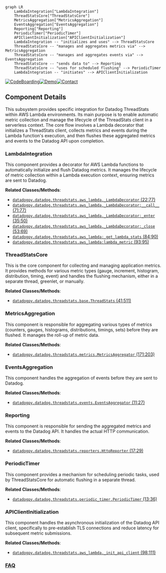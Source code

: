 ```mermaid
graph LR
    LambdaIntegration["LambdaIntegration"]
    ThreadStatsCore["ThreadStatsCore"]
    MetricsAggregation["MetricsAggregation"]
    EventsAggregation["EventsAggregation"]
    Reporting["Reporting"]
    PeriodicTimer["PeriodicTimer"]
    APIClientInitialization["APIClientInitialization"]
    LambdaIntegration -- "initializes and uses" --> ThreadStatsCore
    ThreadStatsCore -- "manages and aggregates metrics via" --> MetricsAggregation
    ThreadStatsCore -- "manages and aggregates events via" --> EventsAggregation
    ThreadStatsCore -- "sends data to" --> Reporting
    ThreadStatsCore -- "uses for scheduled flushing" --> PeriodicTimer
    LambdaIntegration -- "initiates" --> APIClientInitialization
```
[![CodeBoarding](https://img.shields.io/badge/Generated%20by-CodeBoarding-9cf?style=flat-square)](https://github.com/CodeBoarding/CodeBoarding)[![Demo](https://img.shields.io/badge/Try%20our-Demo-blue?style=flat-square)](https://www.codeboarding.org/demo)[![Contact](https://img.shields.io/badge/Contact%20us%20-%20contact@codeboarding.org-lightgrey?style=flat-square)](mailto:contact@codeboarding.org)

## Component Details

This subsystem provides specific integration for Datadog ThreadStats within AWS Lambda environments. Its main purpose is to enable automatic metric collection and manage the lifecycle of the ThreadStats client in a serverless context. The core flow involves a Lambda decorator that initializes a ThreadStats client, collects metrics and events during the Lambda function's execution, and then flushes these aggregated metrics and events to the Datadog API upon completion.

### LambdaIntegration
This component provides a decorator for AWS Lambda functions to automatically initialize and flush Datadog metrics. It manages the lifecycle of metric collection within a Lambda execution context, ensuring metrics are sent to Datadog.


**Related Classes/Methods**:

- <a href="https://github.com/DataDog/datadogpy/blob/master/datadog/threadstats/aws_lambda.py#L22-L77" target="_blank" rel="noopener noreferrer">`datadogpy.datadog.threadstats.aws_lambda._LambdaDecorator` (22:77)</a>
- <a href="https://github.com/DataDog/datadogpy/blob/master/datadog/threadstats/aws_lambda.py#L71-L77" target="_blank" rel="noopener noreferrer">`datadogpy.datadog.threadstats.aws_lambda._LambdaDecorator:__call__` (71:77)</a>
- <a href="https://github.com/DataDog/datadogpy/blob/master/datadog/threadstats/aws_lambda.py#L35-L50" target="_blank" rel="noopener noreferrer">`datadogpy.datadog.threadstats.aws_lambda._LambdaDecorator:_enter` (35:50)</a>
- <a href="https://github.com/DataDog/datadogpy/blob/master/datadog/threadstats/aws_lambda.py#L53-L69" target="_blank" rel="noopener noreferrer">`datadogpy.datadog.threadstats.aws_lambda._LambdaDecorator:_close` (53:69)</a>
- <a href="https://github.com/DataDog/datadogpy/blob/master/datadog/threadstats/aws_lambda.py#L84-L90" target="_blank" rel="noopener noreferrer">`datadogpy.datadog.threadstats.aws_lambda:_get_lambda_stats` (84:90)</a>
- <a href="https://github.com/DataDog/datadogpy/blob/master/datadog/threadstats/aws_lambda.py#L93-L95" target="_blank" rel="noopener noreferrer">`datadogpy.datadog.threadstats.aws_lambda:lambda_metric` (93:95)</a>


### ThreadStatsCore
This is the core component for collecting and managing application metrics. It provides methods for various metric types (gauge, increment, histogram, distribution, timing, event) and handles the flushing mechanism, either in a separate thread, greenlet, or manually.


**Related Classes/Methods**:

- <a href="https://github.com/DataDog/datadogpy/blob/master/datadog/threadstats/base.py#L41-L511" target="_blank" rel="noopener noreferrer">`datadogpy.datadog.threadstats.base.ThreadStats` (41:511)</a>


### MetricsAggregation
This component is responsible for aggregating various types of metrics (counters, gauges, histograms, distributions, timings, sets) before they are flushed. It manages the roll-up of metric data.


**Related Classes/Methods**:

- <a href="https://github.com/DataDog/datadogpy/blob/master/datadog/threadstats/metrics.py#L171-L203" target="_blank" rel="noopener noreferrer">`datadogpy.datadog.threadstats.metrics.MetricsAggregator` (171:203)</a>


### EventsAggregation
This component handles the aggregation of events before they are sent to Datadog.


**Related Classes/Methods**:

- <a href="https://github.com/DataDog/datadogpy/blob/master/datadog/threadstats/events.py#L11-L27" target="_blank" rel="noopener noreferrer">`datadogpy.datadog.threadstats.events.EventsAggregator` (11:27)</a>


### Reporting
This component is responsible for sending the aggregated metrics and events to the Datadog API. It handles the actual HTTP communication.


**Related Classes/Methods**:

- <a href="https://github.com/DataDog/datadogpy/blob/master/datadog/threadstats/reporters.py#L17-L29" target="_blank" rel="noopener noreferrer">`datadogpy.datadog.threadstats.reporters.HttpReporter` (17:29)</a>


### PeriodicTimer
This component provides a mechanism for scheduling periodic tasks, used by ThreadStatsCore for automatic flushing in a separate thread.


**Related Classes/Methods**:

- <a href="https://github.com/DataDog/datadogpy/blob/master/datadog/threadstats/periodic_timer.py#L13-L36" target="_blank" rel="noopener noreferrer">`datadogpy.datadog.threadstats.periodic_timer.PeriodicTimer` (13:36)</a>


### APIClientInitialization
This component handles the asynchronous initialization of the Datadog API client, specifically to pre-establish TLS connections and reduce latency for subsequent metric submissions.


**Related Classes/Methods**:

- <a href="https://github.com/DataDog/datadogpy/blob/master/datadog/threadstats/aws_lambda.py#L98-L111" target="_blank" rel="noopener noreferrer">`datadogpy.datadog.threadstats.aws_lambda._init_api_client` (98:111)</a>




### [FAQ](https://github.com/CodeBoarding/GeneratedOnBoardings/tree/main?tab=readme-ov-file#faq)